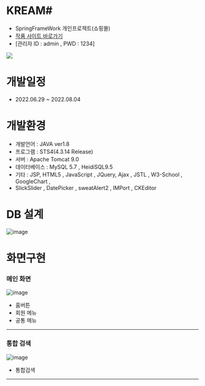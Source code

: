 # KREAM#
- SpringFrameWork 개인프로젝트(쇼핑몰)
- <a href="http://49.142.157.251:9090/javagreenS_pjh/">작품 사이트 바로가기</a>
- [관리자 ID : admin , PWD : 1234]

<a href="https://youtu.be/HJnKKoNnBkA"><img src="https://img.shields.io/badge/영상으로 보기-FF0000?style=for-the-badge&logo=YouTube&logoColor=red"></a>
# 개발일정
- 2022.06.29 ~ 2022.08.04
# 개발환경
- 개발언어 : JAVA ver1.8
- 프로그램 : STS4(4.3.14 Release)
- 서버 : Apache Tomcat 9.0
- 데이터베이스 : MySQL 5.7 , HeidiSQL9.5
- 기타 : JSP, HTML5 , JavaScript , JQuery, Ajax , JSTL , W3-School , GoogleChart ,
- SlickSlider , DatePicker , sweatAlert2 , IMPort , CKEditor
# DB 설계
![image](https://user-images.githubusercontent.com/102267923/184583500-5a952a10-5992-4f73-9a6f-f01442e95a8d.png)

# 화면구현

<h3>메인 화면</h3>

![image](https://user-images.githubusercontent.com/102267923/184595003-300da2e9-d59d-4ba2-88c0-8510a7210e47.png)
- 홈버튼
- 회원 메뉴
- 공통 메뉴


<hr/>
<h3>통합 검색</h3>

![image](https://user-images.githubusercontent.com/102267923/184595079-d1ed1fe9-3113-4efd-81e0-467db4598e46.png)
- 통합검색

<hr/>
